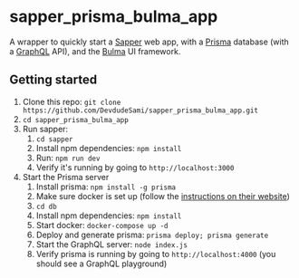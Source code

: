 # sapper_prisma_bulma_app
A wrapper to quickly start a [Sapper](https://sapper.svelte.dev) web app, with a [Prisma](https://www.prisma.io) database (with a [GraphQL](https://graphql.org) API), and the [Bulma](http://bulma.io) UI framework.

## Getting started

1. Clone this repo: `git clone https://github.com/DevdudeSami/sapper_prisma_bulma_app.git`
2. `cd sapper_prisma_bulma_app`
3. Run sapper:
    1. `cd sapper`
    2. Install npm dependencies: `npm install`
    3. Run: `npm run dev`
    4. Verify it's running by going to `http://localhost:3000`
4. Start the Prisma server
    1. Install prisma: `npm install -g prisma`
    2. Make sure docker is set up (follow the [instructions on their website](https://www.docker.com/products/docker-desktop))
    3. `cd db`
    4. Install npm dependencies: `npm install`
    5. Start docker: `docker-compose up -d`
    6. Deploy and generate prisma: `prisma deploy; prisma generate`
    7. Start the GraphQL server: `node index.js`
    8. Verify prisma is running by going to `http://localhost:4000` (you should see a GraphQL playground)
